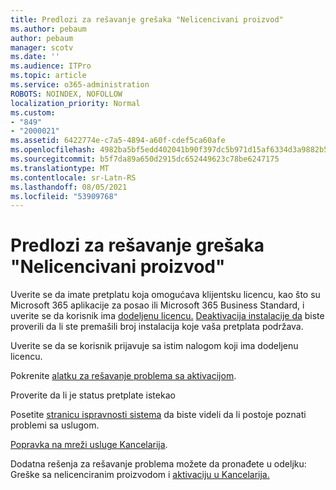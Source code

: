 ```yaml
---
title: Predlozi za rešavanje grešaka "Nelicencivani proizvod"
ms.author: pebaum
author: pebaum
manager: scotv
ms.date: ''
ms.audience: ITPro
ms.topic: article
ms.service: o365-administration
ROBOTS: NOINDEX, NOFOLLOW
localization_priority: Normal
ms.custom:
- "849"
- "2000021"
ms.assetid: 6422774e-c7a5-4894-a60f-cdef5ca60afe
ms.openlocfilehash: 4982ba5bf5edd402041b90f397dc5b971d15af6334d3a9882b59de182fec8c7a
ms.sourcegitcommit: b5f7da89a650d2915dc652449623c78be6247175
ms.translationtype: MT
ms.contentlocale: sr-Latn-RS
ms.lasthandoff: 08/05/2021
ms.locfileid: "53909768"
---
```

# <a name="suggestions-for-solving-unlicensed-product-errors"></a>Predlozi za rešavanje grešaka "Nelicencivani proizvod"

Uverite se da imate pretplatu koja omogućava klijentsku licencu, kao što su Microsoft 365 aplikacije za posao ili Microsoft 365 Business Standard, i uverite se da korisnik ima [dodeljenu licencu.](https://docs.microsoft.com/microsoft-365/admin/add-users/add-users) [Deaktivacija instalacije da](https://docs.microsoft.com/microsoft-365/admin/add-users/delete-a-user) biste proverili da li ste premašili broj instalacija koje vaša pretplata podržava.
  
Uverite se da se korisnik prijavuje sa istim nalogom koji ima dodeljenu licencu.
  
Pokrenite [alatku za rešavanje problema sa aktivacijom](https://aka.ms/SARA-OfficeActivation-Alchemy).
  
Proverite da li je status pretplate istekao
  
Posetite [stranicu ispravnosti sistema](https://docs.microsoft.com/office365/enterprise/view-service-health) da biste videli da li postoje poznati problemi sa uslugom.
  
[Popravka na mreži usluge Kancelarija](https://support.office.com/Article/7821d4b6-7c1d-4205-aa0e-a6b40c5bb88b?wt.mc_id=Alchemy_ClientDIA).
  
Dodatna rešenja za rešavanje problema možete da pronađete u odeljku: Greške sa nelicenciranim proizvodom i [aktivaciju u Kancelarija.](https://support.office.com/Article/0d23d3c0-c19c-4b2f-9845-5344fedc4380?wt.mc_id=Alchemy_ClientDIA)
  